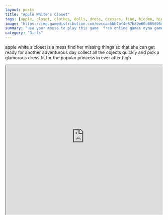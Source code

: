 ```yaml
---
layout: posts
title: "Apple White's Closet"
tags: [apple, closet, clothes, dolls, dress, dresses, find, hidden, high, items, objects, room, seek, white, ever, free, online, games, oyna, game, free, games, play, play, games]
image: "https://img.gamedistribution.com/eeccaabbb7bf4e67b89e60b005695c3e.jpg"
summary: "use your mouse to play this game  free online games oyna game free games play play games"
category: "Girls"
---
```


apple white s closet is a mess find her missing things so that she can get ready for another adventurous day collect all the objects quickly and pick a glamorous dress fit for the popular princess in ever after high

<iframe width="100%" height="480px;" src="https://flash.gamedistribution.com?game=eeccaabbb7bf4e67b89e60b005695c3e"></iframe>